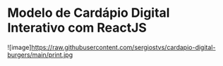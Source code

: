# Modelo de Cardápio Digital Interativo com ReactJS

![image]https://raw.githubusercontent.com/sergiostvs/cardapio-digital-burgers/main/print.jpg
